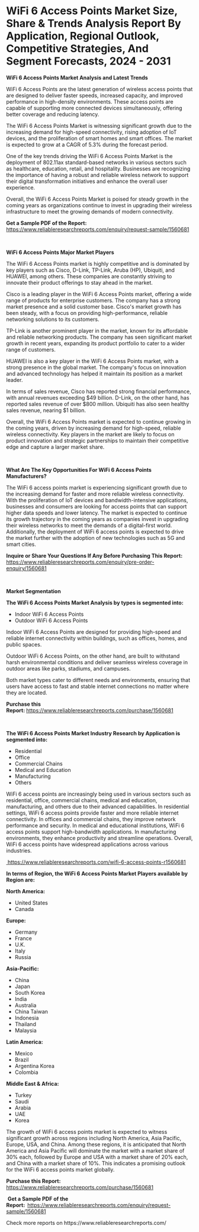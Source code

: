 <p><h1>WiFi 6 Access Points Market Size, Share & Trends Analysis Report By Application, Regional Outlook, Competitive Strategies, And Segment Forecasts, 2024 - 2031</h1></p><p><strong>WiFi 6 Access Points Market Analysis and Latest Trends</strong></p>
<p><p>WiFi 6 Access Points are the latest generation of wireless access points that are designed to deliver faster speeds, increased capacity, and improved performance in high-density environments. These access points are capable of supporting more connected devices simultaneously, offering better coverage and reducing latency.</p><p>The WiFi 6 Access Points Market is witnessing significant growth due to the increasing demand for high-speed connectivity, rising adoption of IoT devices, and the proliferation of smart homes and smart offices. The market is expected to grow at a CAGR of 5.3% during the forecast period.</p><p>One of the key trends driving the WiFi 6 Access Points Market is the deployment of 802.11ax standard-based networks in various sectors such as healthcare, education, retail, and hospitality. Businesses are recognizing the importance of having a robust and reliable wireless network to support their digital transformation initiatives and enhance the overall user experience.</p><p>Overall, the WiFi 6 Access Points Market is poised for steady growth in the coming years as organizations continue to invest in upgrading their wireless infrastructure to meet the growing demands of modern connectivity.</p></p>
<p><strong>Get a Sample PDF of the Report:&nbsp;</strong> <a href="https://www.reliableresearchreports.com/enquiry/request-sample/1560681">https://www.reliableresearchreports.com/enquiry/request-sample/1560681</a></p>
<p>&nbsp;</p>
<p><strong>WiFi 6 Access Points Major Market Players</strong></p>
<p><p>The WiFi 6 Access Points market is highly competitive and is dominated by key players such as Cisco, D-Link, TP-Link, Aruba (HP), Ubiquiti, and HUAWEI, among others. These companies are constantly striving to innovate their product offerings to stay ahead in the market.</p><p>Cisco is a leading player in the WiFi 6 Access Points market, offering a wide range of products for enterprise customers. The company has a strong market presence and a solid customer base. Cisco's market growth has been steady, with a focus on providing high-performance, reliable networking solutions to its customers.</p><p>TP-Link is another prominent player in the market, known for its affordable and reliable networking products. The company has seen significant market growth in recent years, expanding its product portfolio to cater to a wider range of customers.</p><p>HUAWEI is also a key player in the WiFi 6 Access Points market, with a strong presence in the global market. The company's focus on innovation and advanced technology has helped it maintain its position as a market leader.</p><p>In terms of sales revenue, Cisco has reported strong financial performance, with annual revenues exceeding $49 billion. D-Link, on the other hand, has reported sales revenue of over $800 million. Ubiquiti has also seen healthy sales revenue, nearing $1 billion.</p><p>Overall, the WiFi 6 Access Points market is expected to continue growing in the coming years, driven by increasing demand for high-speed, reliable wireless connectivity. Key players in the market are likely to focus on product innovation and strategic partnerships to maintain their competitive edge and capture a larger market share.</p></p>
<p>&nbsp;</p>
<p><strong>What Are The Key Opportunities For WiFi 6 Access Points Manufacturers?</strong></p>
<p><p>The WiFi 6 access points market is experiencing significant growth due to the increasing demand for faster and more reliable wireless connectivity. With the proliferation of IoT devices and bandwidth-intensive applications, businesses and consumers are looking for access points that can support higher data speeds and lower latency. The market is expected to continue its growth trajectory in the coming years as companies invest in upgrading their wireless networks to meet the demands of a digital-first world. Additionally, the deployment of WiFi 6 access points is expected to drive the market further with the adoption of new technologies such as 5G and smart cities.</p></p>
<p><strong>Inquire or Share Your Questions If Any Before Purchasing This Report:</strong> <a href="https://www.reliableresearchreports.com/enquiry/pre-order-enquiry/1560681">https://www.reliableresearchreports.com/enquiry/pre-order-enquiry/1560681</a></p>
<p>&nbsp;</p>
<p><strong>Market Segmentation</strong></p>
<p><strong>The WiFi 6 Access Points Market Analysis by types is segmented into:</strong></p>
<p><ul><li>Indoor WiFi 6 Access Points</li><li>Outdoor WiFi 6 Access Points</li></ul></p>
<p><p>Indoor WiFi 6 Access Points are designed for providing high-speed and reliable internet connectivity within buildings, such as offices, homes, and public spaces. </p><p>Outdoor WiFi 6 Access Points, on the other hand, are built to withstand harsh environmental conditions and deliver seamless wireless coverage in outdoor areas like parks, stadiums, and campuses. </p><p>Both market types cater to different needs and environments, ensuring that users have access to fast and stable internet connections no matter where they are located.</p></p>
<p><strong>Purchase this Report:&nbsp;</strong><a href="https://www.reliableresearchreports.com/purchase/1560681">https://www.reliableresearchreports.com/purchase/1560681</a></p>
<p>&nbsp;</p>
<p><strong>The WiFi 6 Access Points Market Industry Research by Application is segmented into:</strong></p>
<p><ul><li>Residential</li><li>Office</li><li>Commercial Chains</li><li>Medical and Education</li><li>Manufacturing</li><li>Others</li></ul></p>
<p><p>WiFi 6 access points are increasingly being used in various sectors such as residential, office, commercial chains, medical and education, manufacturing, and others due to their advanced capabilities. In residential settings, WiFi 6 access points provide faster and more reliable internet connectivity. In offices and commercial chains, they improve network performance and security. In medical and educational institutions, WiFi 6 access points support high-bandwidth applications. In manufacturing environments, they enhance productivity and streamline operations. Overall, WiFi 6 access points have widespread applications across various industries.</p></p>
<p><a href="https://www.reliableresearchreports.com/wifi-6-access-points-r1560681">&nbsp;https://www.reliableresearchreports.com/wifi-6-access-points-r1560681</a></p>
<p><strong>In terms of Region, the WiFi 6 Access Points Market Players available by Region are:</strong></p>
<p>
    <p> <strong> North America: </strong>
        <ul>
            <li>United States</li>
            <li>Canada</li>
        </ul>
        </p> 
    <p> <strong> Europe: </strong>
        <ul>
            <li>Germany</li>
            <li>France</li>
            <li>U.K.</li>
            <li>Italy</li>
            <li>Russia</li>
        </ul>
        </p> 
    <p> <strong> Asia-Pacific: </strong>
        <ul>
            <li>China</li>
            <li>Japan</li>
            <li>South Korea</li>
            <li>India</li>
            <li>Australia</li>
            <li>China Taiwan</li>
            <li>Indonesia</li>
            <li>Thailand</li>
            <li>Malaysia</li>
        </ul>
        </p> 
    <p> <strong> Latin America: </strong>
        <ul>
            <li>Mexico</li>
            <li>Brazil</li>
            <li>Argentina Korea</li>
            <li>Colombia</li>
        </ul>
        </p> 
    <p> <strong> Middle East & Africa: </strong>
        <ul>
            <li>Turkey</li>
            <li>Saudi</li>
            <li>Arabia</li>
            <li>UAE</li>
            <li>Korea</li>
        </ul>
    </p>
    </p>
<p><p>The growth of WiFi 6 access points market is expected to witness significant growth across regions including North America, Asia Pacific, Europe, USA, and China. Among these regions, it is anticipated that North America and Asia Pacific will dominate the market with a market share of 30% each, followed by Europe and USA with a market share of 20% each, and China with a market share of 10%. This indicates a promising outlook for the WiFi 6 access points market globally.</p></p>
<p><strong>Purchase this Report: </strong><a href="https://www.reliableresearchreports.com/purchase/1560681">https://www.reliableresearchreports.com/purchase/1560681</a></p>
<p>&nbsp;<strong>Get a Sample PDF of the Report:&nbsp;&nbsp;</strong><a href="https://www.reliableresearchreports.com/enquiry/request-sample/1560681">https://www.reliableresearchreports.com/enquiry/request-sample/1560681</a></p>
<p><strong></strong></p>
<p>Check more reports on https://www.reliableresearchreports.com/</p>